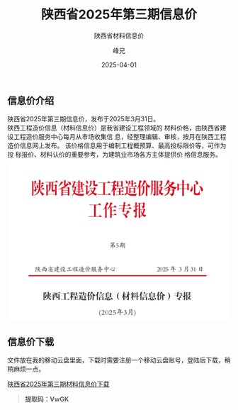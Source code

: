 ﻿---
layout:     post
title:      陕西省2025年第三期信息价
subtitle:   陕西省材料信息价
date:       2025-04-01
author:     峰兄
header-img: img/the-first.png
catalog: true
tags:
- 材料信息价
---
## 信息价介绍 ##
  陕西省2025年第三期信息价，发布于2025年3月31日。  
  陕西工程造价信息（材料信息价）是我省建设工程领域的
材料价格，由陕西省建设工程造价服务中心每月从市场收集信
息，经整理编辑、审核，按月在陕西工程造价信息网上发布。
该价格信息用于编制工程概预算、最高投标限价等，可作为投
标报价、材料认价的重要参考，为建筑业市场各方主体提供价
格信息服务。  
![**2025年第三期信息价**][1]

## 信息价下载 ##
文件放在我的移动云盘里面，下载时需要注册一个移动云盘账号，登陆后下载，稍稍麻烦一点。  

  
[陕西省2025年第三期材料信息价下载][2]  

> **提取码：VwGK**




  [1]: /img-post/xxj2025-03.png
  [2]: https://caiyun.139.com/m/i?105Cq9pTaD1Ce
